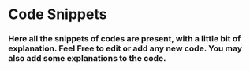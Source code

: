# Code Snippets
### Here all the snippets of codes are present, with a little bit of explanation. Feel Free to edit or add any new code. You may also add some explanations to the code.
